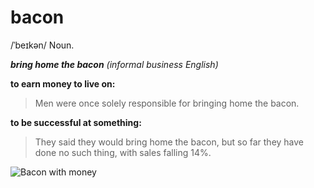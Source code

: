 # bacon 
/ˈbeɪkən/ Noun.

***bring home the bacon*** *(informal business English)*

**to earn money to live on:**
>Men were once solely responsible for bringing home the bacon.
 
**to be successful at something:**
>They said they would bring home the bacon, but so far they have done no such thing, with sales falling 14%.

![Bacon with money](http://ellamir.github.io/bacon/view/img/mascot.png)
